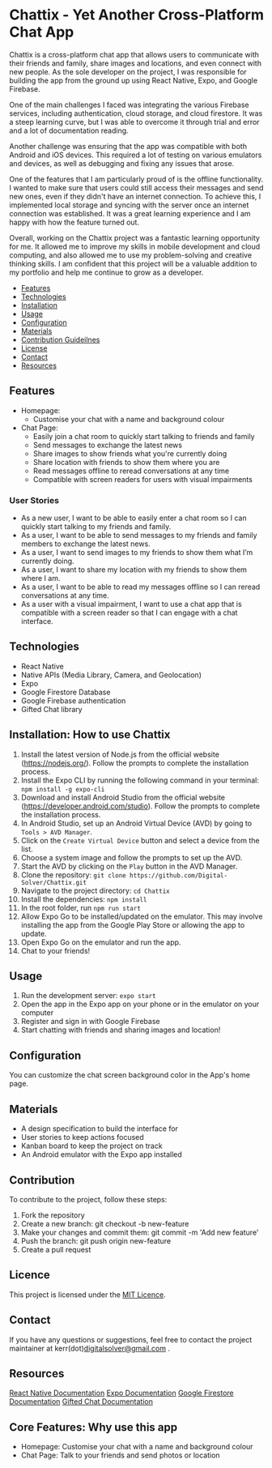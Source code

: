 # Chattix - Yet Another Cross-Platform Chat App

Chattix is a cross-platform chat app that allows users to communicate with their friends and family, share images and locations, and even connect with new people. As the sole developer on the project, I was responsible for building the app from the ground up using React Native, Expo, and Google Firebase.

One of the main challenges I faced was integrating the various Firebase services, including authentication, cloud storage, and cloud firestore. It was a steep learning curve, but I was able to overcome it through trial and error and a lot of documentation reading.

Another challenge was ensuring that the app was compatible with both Android and iOS devices. This required a lot of testing on various emulators and devices, as well as debugging and fixing any issues that arose.

One of the features that I am particularly proud of is the offline functionality. I wanted to make sure that users could still access their messages and send new ones, even if they didn't have an internet connection. To achieve this, I implemented local storage and syncing with the server once an internet connection was established. It was a great learning experience and I am happy with how the feature turned out.

Overall, working on the Chattix project was a fantastic learning opportunity for me. It allowed me to improve my skills in mobile development and cloud computing, and also allowed me to use my problem-solving and creative thinking skills. I am confident that this project will be a valuable addition to my portfolio and help me continue to grow as a developer.

* [Features](https://github.com/Digital-Solver/hello-world/edit/main/readme.md#Features)
* [Technologies](https://github.com/Digital-Solver/hello-world/edit/main/readme.md#Technologies)
* [Installation](https://github.com/Digital-Solver/hello-world/edit/main/readme.md#Installation)
* [Usage](https://github.com/Digital-Solver/hello-world/edit/main/readme.md#Usage)
* [Configuration](https://github.com/Digital-Solver/hello-world/edit/main/readme.md#Configuration)
* [Materials](https://github.com/Digital-Solver/hello-world/edit/main/readme.md#Materials)
* [Contribution Guideilnes](https://github.com/Digital-Solver/hello-world/edit/main/readme.md#Contribution)
* [License](https://github.com/Digital-Solver/hello-world/edit/main/readme.md#License)
* [Contact](https://github.com/Digital-Solver/hello-world/edit/main/readme.md#Contact)
* [Resources](https://github.com/Digital-Solver/hello-world/edit/main/readme.md#Resources)

## Features
* Homepage: 
  * Customise your chat with a name and background colour
* Chat Page:
  * Easily join a chat room to quickly start talking to friends and family
  * Send messages to exchange the latest news
  * Share images to show friends what you're currently doing
  * Share location with friends to show them where you are
  * Read messages offline to reread conversations at any time
  * Compatible with screen readers for users with visual impairments
  
 ### User Stories
- As a new user, I want to be able to easily enter a chat room so I can quickly start talking to my friends and family.
- As a user, I want to be able to send messages to my friends and family members to exchange the latest news.
- As a user, I want to send images to my friends to show them what I’m currently doing.
- As a user, I want to share my location with my friends to show them where I am.
- As a user, I want to be able to read my messages offline so I can reread conversations at any time.
- As a user with a visual impairment, I want to use a chat app that is compatible with a screen reader so that I can engage with a chat interface.

## Technologies
* React Native
* Native APIs (Media Library, Camera, and Geolocation)
* Expo
* Google Firestore Database
* Google Firebase authentication
* Gifted Chat library

## Installation: How to use Chattix

1. Install the latest version of Node.js from the official website (https://nodejs.org/). Follow the prompts to complete the installation process.
2. Install the Expo CLI by running the following command in your terminal: `npm install -g expo-cli`
3. Download and install Android Studio from the official website (https://developer.android.com/studio). Follow the prompts to complete the installation process.
4. In Android Studio, set up an Android Virtual Device (AVD) by going to `Tools > AVD Manager`.
5. Click on the `Create Virtual Device` button and select a device from the list.
6. Choose a system image and follow the prompts to set up the AVD.
7. Start the AVD by clicking on the `Play` button in the AVD Manager.
8. Clone the repository: `git clone https://github.com/Digital-Solver/Chattix.git`
9. Navigate to the project directory: `cd Chattix`
10. Install the dependencies: `npm install`
11. In the root folder, run `npm run start`
12. Allow Expo Go to be installed/updated on the emulator. This may involve installing the  app from the Google Play Store or allowing the app to update.
13. Open Expo Go on the emulator and run the app.
14. Chat to your friends!

## Usage
1. Run the development server: `expo start`
2. Open the app in the Expo app on your phone or in the emulator on your computer
3. Register and sign in with Google Firebase
4. Start chatting with friends and sharing images and location!

## Configuration
You can customize the chat screen background color in the App's home page.

## Materials
* A design specification to build the interface for
* User stories to keep actions focused
* Kanban board to keep the project on track
* An Android emulator with the Expo app installed

## Contribution
To contribute to the project, follow these steps:

1. Fork the repository
2. Create a new branch: git checkout -b new-feature
3. Make your changes and commit them: git commit -m 'Add new feature'
4. Push the branch: git push origin new-feature
5. Create a pull request

## Licence
This project is licensed under the [MIT Licence](https://opensource.org/licenses/MIT).

## Contact
If you have any questions or suggestions, feel free to contact the project maintainer at kerr(dot)digitalsolver@gmail.com .

## Resources
[React Native Documentation](https://reactnative.dev/docs/getting-started)
[Expo Documentation](https://docs.expo.io/)
[Google Firestore Documentation](https://firebase.google.com/docs/firestore)
[Gifted Chat Documentation](https://github.com/FaridSafi/react-native-gifted-chat)

## Core Features: Why use this app
- Homepage: Customise your chat with a name and background colour
- Chat Page: Talk to your friends and send photos or location
